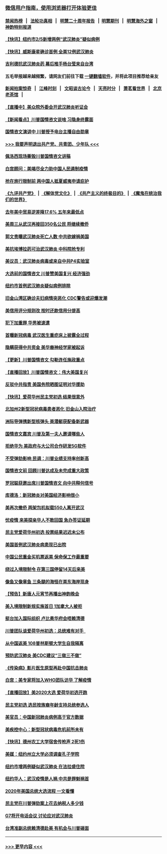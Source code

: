 ### [微信用户指南，使用浏览器打开体验更佳](https://github.com/gfw-breaker/banned-news1/blob/master/indexes/wechat-guide.md?t=0)
#### [禁闻热榜](热点新闻.md?t=0)  &nbsp;&nbsp;|&nbsp;&nbsp; [法轮功真相](https://github.com/gfw-breaker/truth/blob/master/README.md?t=0) &nbsp;&nbsp;|&nbsp;&nbsp; [明慧二十周年报告](https://github.com/gfw-breaker/mh-reports/blob/master/README.md?t=0) &nbsp;&nbsp;|&nbsp;&nbsp;[明慧期刊](https://github.com/gfw-breaker/mh-qikan) &nbsp;&nbsp;|&nbsp;&nbsp; [明慧海外之窗](https://github.com/gfw-breaker/mh-news/blob/master/README.md?t=0) &nbsp;&nbsp;|&nbsp;&nbsp; [神韵特别报道](https://github.com/gfw-breaker/mh-news/blob/master/shenyun.md?t=0)
#### [【快讯】纽约市2/5新增两例“武汉肺炎”疑似病例](../pages/nsc412/n11847250.md?t=02060602) 
#### [【快讯】威斯康星确诊首例 全美12例武汉肺炎](../pages/nsc412/n11847162.md?t=02060602) 
#### [吉利德抗武汉肺炎药 幕后推手杨台莹来自台湾](../pages/nsc412/n11847064.md?t=02060602) 
#### 五毛举报越来越频繁，请网友们前往下载 [一键翻墙软件](https://github.com/gfw-breaker/ssr-accounts)，并将此项目推荐给亲友
#### [新闻拍案惊奇](https://github.com/gfw-breaker/banned-news1/blob/master/pages/link4.md) &nbsp;&nbsp;|&nbsp;&nbsp; [江峰时刻](https://github.com/gfw-breaker/banned-news1/blob/master/pages/link4.md) &nbsp;&nbsp;|&nbsp;&nbsp; [文昭谈古论今](https://github.com/gfw-breaker/banned-news1/blob/master/pages/link4.md) &nbsp;&nbsp;|&nbsp;&nbsp; [天亮时分](https://github.com/gfw-breaker/banned-news1/blob/master/pages/link4.md) &nbsp;&nbsp;|&nbsp;&nbsp; [萧茗看世界](https://github.com/gfw-breaker/banned-news1/blob/master/pages/link4.md) &nbsp;&nbsp;|&nbsp;&nbsp; [北京老茶馆](https://github.com/gfw-breaker/banned-news1/blob/master/pages/link4.md) &nbsp;&nbsp;|&nbsp;&nbsp; 
#### [【直播中】美众院外委会开武汉肺炎听证会](../pages/nsc412/n11846727.md?t=02060602) 
#### [【新闻看点】川普国情咨文说啥 习隐身终露面](../pages/nsc412/n11847016.md?t=02060602) 
#### [国情咨文演讲中 川普授予电台主播自由勋章](../pages/nsc412/n11846815.md?t=02060602) 
#### [>>> 我要声明退出共产党、共青团、少年队 <<<](https://github.com/begood0513/goodnews/blob/master/quit/letter.md) 
#### [佩洛西现场撕毁川普国情咨文讲稿](../pages/nsc412/n11846724.md?t=02060602) 
#### [白宫顾问：美竭尽全力助中国人民遏制疫情](../pages/nsc412/n11846756.md?t=02060602) 
#### [抢在旅行限制前 两中国人抵夏威夷申请庇护](../pages/nsc412/n11846866.md?t=02060602) 
#### [《九评共产党》](https://github.com/begood0513/9ping.md/blob/master/README.md) &nbsp;|&nbsp; [《解体党文化》](../../../../jtdwh.md/blob/master/README.md)  &nbsp;|&nbsp; [《共产主义的终极目的》](../../../../gczydzjmd.md/blob/master/README.md) &nbsp;|&nbsp; [《魔鬼在统治我们的世界》](../../../../mgztzwmdsj.md/blob/master/README.md) 
#### [去年美中贸易逆差降17.6% 五年来最低点](../pages/nsc412/n11846755.md?t=02060602) 
#### [美周三从武汉再接回350名公民 将继续撤侨](../pages/nsc412/n11846705.md?t=02060602) 
#### [郭文贵曝武汉肺炎死亡人数 中共欲嫁祸美国](../pages/nsc412/n11846240.md?t=02060602) 
#### [美抗埃博拉药可治武汉肺炎 中科院抢专利](../pages/nsc412/n11846409.md?t=02060602) 
#### [美议员：武汉肺炎病毒或来自中共P4实验室](../pages/nsc412/n11846043.md?t=02060602) 
#### [大选前的国情咨文 川普赞美国复兴 经济强劲](../pages/nsc412/n11845526.md?t=02060602) 
#### [纽约市首例武汉肺炎疑似病例排除](../pages/nsc412/n11844989.md?t=02060602) 
#### [旧金山湾区确诊夫妇病情突恶化 CDC警告或迎爆发潮](../pages/nsc412/n11845730.md?t=02060602) 
#### [美信用评分规则改  按时还款信用分提高](../pages/nsc412/n11845488.md?t=02060602) 
#### [犯下加重罪 华男被速遣](../pages/nsc412/n11845476.md?t=02060602) 
#### [首曝新冠病毒 武汉医生重症床上披露全过程](../pages/nsc412/n11845150.md?t=02060602) 
#### [隐瞒获得中共资金 美华裔神经学家被起诉](../pages/nsc412/n11844879.md?t=02060602) 
#### [【更新】川普国情咨文 勾勒连任施政重点](../pages/nsc412/n11845223.md?t=02060602) 
#### [【直播回放】川普国情咨文：伟大美国复兴](../pages/nsc412/n11842079.md?t=02060602) 
#### [反驳中共指责 美国务院晒图证明对华援助](../pages/nsc412/n11844859.md?t=02060602) 
#### [【快讯】爱荷华州民主党初选 结果很意外](../pages/nsc412/n11844878.md?t=02060602) 
#### [北加州2新型冠状病毒患者恶化 旧金山入院治疗](../pages/nsc412/n11844842.md?t=02060602) 
#### [洲际导弹携新型核弹头 美潜艇获配备新武器](../pages/nsc412/n11844680.md?t=02060602) 
#### [国情咨文嘉宾 川普及第一夫人邀请哪些人](../pages/nsc412/n11844712.md?t=02060602) 
#### [拒绝华为 美政府与大公司合作研发5G软件](../pages/nsc412/n11844625.md?t=02060602) 
#### [不受弹劾影响 民调：川普业绩支持率创新高](../pages/nsc412/n11844622.md?t=02060602) 
#### [国情咨文前 回顾川普达成及未完成重大政策](../pages/nsc412/n11844581.md?t=02060602) 
#### [罗冠聪获邀出席川普国情咨文 向中共释何信号](../pages/nsc412/n11844355.md?t=02060602) 
#### [库德洛：新冠肺炎对美国经济影响很小](../pages/nsc412/n11844418.md?t=02060602) 
#### [美再次撤侨 两架包机拟载550人离开武汉](../pages/nsc412/n11844407.md?t=02060602) 
#### [忧疫情 来美探亲华人不敢回国 急办签证延期](../pages/nsc412/n11843344.md?t=02060602) 
#### [民主党爱荷华州初选 投票结果迟迟未公布](../pages/nsc412/n11844207.md?t=02060602) 
#### [美国首例武汉肺炎病患现已出院](../pages/nsc412/n11842740.md?t=02060602) 
#### [中国公民重金买机票返美 保命保工作最重要](../pages/nsc412/n11843282.md?t=02060602) 
#### [绕过入境限制令  在第三国停留14天后来美](../pages/nsc412/n11843341.md?t=02060602) 
#### [像鱼又像章鱼 三条腿的海怪在美东海岸现身](../pages/nsc412/n11843092.md?t=02060602) 
#### [【预告】新唐人元宵节再播出神韵晚会](../pages/nsc412/n11843192.md?t=02060602) 
#### [美入境限制新规实施首日 1加拿大人被拒](../pages/nsc412/n11843058.md?t=02060602) 
#### [挺台加入国际组织 卢比奥华府会唔赖清德](../pages/nsc412/n11843023.md?t=02060602) 
#### [川普团队谈爱荷华州初选：总统难有对手  ](../pages/nsc412/n11842867.md?t=02060602) 
#### [从中国返美 108普林斯顿大学生自我隔离](../pages/nsc412/n11842714.md?t=02060602) 
#### [预防武汉肺炎 美CDC建议“三做三不做”](../pages/nsc412/n11842700.md?t=02060602) 
#### [《传染病》影片医生原型再赴中国抗击肺炎](../pages/nsc412/n11842626.md?t=02060602) 
#### [白宫：美专家将加入WHO团队访华 了解疫情](../pages/nsc412/n11842198.md?t=02060602) 
#### [【直播回放】美2020大选 爱荷华初选开跑](../pages/nsc412/n11841820.md?t=02060602) 
#### [民主党初选 选民按族裔年龄支持总统参选人](../pages/nsc412/n11842239.md?t=02060602) 
#### [美官员：中国新冠肺炎病例高于官方数据](../pages/nsc412/n11842452.md?t=02060602) 
#### [美疾控中心：新型冠状病毒危机前所未有](../pages/nsc412/n11842406.md?t=02060602) 
#### [【快讯】德州农工大学宿舍传枪声 2死1伤](../pages/nsc412/n11842279.md?t=02060602) 
#### [美媒：纽约州立大学必须调查孔子学院](../pages/nsc412/n11840637.md?t=02060602) 
#### [纽约市增两例疑似武汉肺炎 在法拉盛住院](../pages/nsc412/n11840625.md?t=02060602) 
#### [纽约华人：武汉疫情是人祸 中共是罪魁祸首](../pages/nsc412/n11840631.md?t=02060602) 
#### [2020年美国总统大选流程 一文看懂](../pages/nsc412/n11842056.md?t=02060602) 
#### [民主党在川普弹劾案上花去纳税人多少钱](../pages/nsc412/n11841941.md?t=02060602) 
#### [G7将开电话会议 讨论应对武汉肺炎](../pages/nsc412/n11841658.md?t=02060602) 
#### [台湾准副总统赖清德赴美 有机会与川普碰面](../pages/nsc412/n11841332.md?t=02060602) 

----
#### [ >>> 更早内容 <<< ](../indexes/nsc412-earlier.md)
